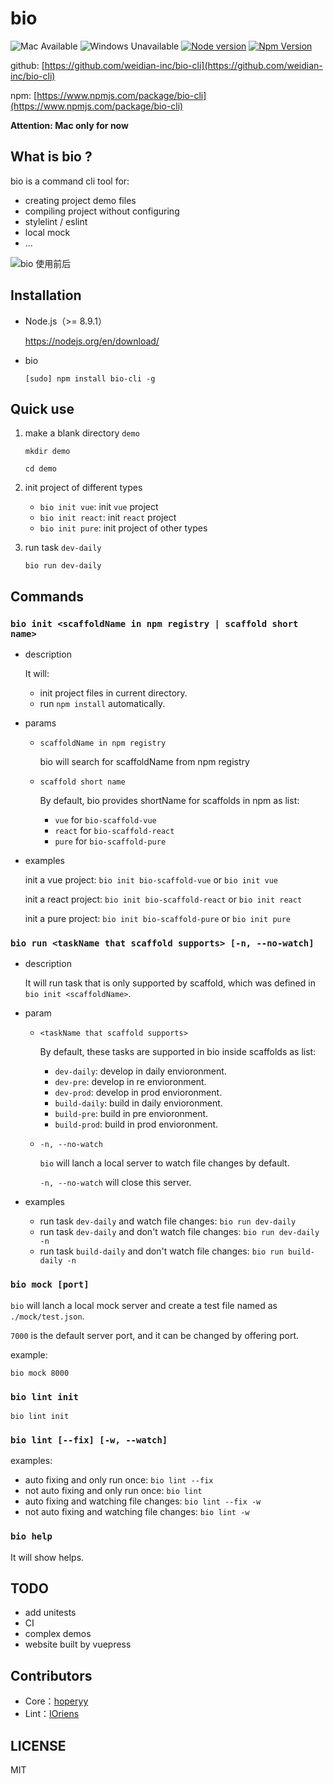 # bio

![Mac Available](https://img.shields.io/badge/Mac-available-brightgreen.svg) ![Windows Unavailable](https://img.shields.io/badge/Windows-unavailable-red.svg) [![Node version](https://img.shields.io/badge/node-%3E%3D%208.9.1-brightgreen.svg)](http://nodejs.org/) [![Npm Version](https://img.shields.io/badge/npm-%3E%3D%205.5.1-brightgreen.svg)](https://www.npmjs.com/)

github: [https://github.com/weidian-inc/bio-cli](https://github.com/weidian-inc/bio-cli)

npm: [https://www.npmjs.com/package/bio-cli](https://www.npmjs.com/package/bio-cli)

**Attention: Mac only for now**

## What is bio ?

bio is a command cli tool for:

+   creating project demo files
+   compiling project without configuring
+   stylelint / eslint
+   local mock
+   ...

![bio 使用前后](https://user-images.githubusercontent.com/5757051/39090832-85175356-461b-11e8-9cd7-7a739165c18f.png)

## Installation

+   Node.js（>= 8.9.1）

    https://nodejs.org/en/download/

+   bio

    ```
    [sudo] npm install bio-cli -g
    ```

## Quick use

1. make a blank directory `demo`

    ```
    mkdir demo

    cd demo
    ```
    
2. init project of different types

    +   `bio init vue`: init `vue` project
    +   `bio init react`: init `react` project
    +   `bio init pure`: init project of other types
    
3. run task `dev-daily`
    
    ```
    bio run dev-daily
    ```

## Commands

### `bio init <scaffoldName in npm registry | scaffold short name>`

+   description

    It will:
    
    +   init project files in current directory.
    +   run `npm install` automatically.

+   params
    +   `scaffoldName in npm registry`

        bio will search for scaffoldName from npm registry

    +   `scaffold short name`

        By default, bio provides shortName for scaffolds in npm as list:

        +   `vue` for `bio-scaffold-vue`
        +   `react` for `bio-scaffold-react`
        +   `pure` for `bio-scaffold-pure`

+   examples

    init a vue project: `bio init bio-scaffold-vue` or `bio init vue`

    init a react project: `bio init bio-scaffold-react` or `bio init react`

    init a pure project: `bio init bio-scaffold-pure` or `bio init pure`

### `bio run <taskName that scaffold supports> [-n, --no-watch]`

+   description

    It will run task that is only supported by scaffold, which was defined in `bio init <scaffoldName>`.

+   param
    +   `<taskName that scaffold supports>`

        By default, these tasks are supported in bio inside scaffolds as list:

        +   `dev-daily`: develop in daily envioronment.
        +   `dev-pre`: develop in re envioronment.
        +   `dev-prod`: develop in prod envioronment.
        +   `build-daily`: build in daily envioronment.
        +   `build-pre`: build in pre envioronment.
        +   `build-prod`: build in prod envioronment.

    +   `-n, --no-watch`

        `bio` will lanch a local server to watch file changes by default.

        `-n, --no-watch` will close this server.

+   examples

    +   run task `dev-daily` and watch file changes: `bio run dev-daily`
    +   run task `dev-daily` and don't watch file changes: `bio run dev-daily -n`
    +   run task `build-daily` and don't watch file changes: `bio run build-daily -n`
    
### `bio mock [port]`

`bio` will lanch a local mock server and create a test file named as `./mock/test.json`.

`7000` is the default server port, and it can be changed by offering port.

example:

```
bio mock 8000
```

### `bio lint init`

```
bio lint init
```

### `bio lint [--fix] [-w, --watch]`

examples:

+   auto fixing and only run once: `bio lint --fix`
+   not auto fixing and only run once: `bio lint`
+   auto fixing and watching file changes: `bio lint --fix -w`
+   not auto fixing and watching file changes: `bio lint -w`

### `bio help`

It will show helps.

## TODO

+   add unitests
+   CI
+   complex demos
+   website built by vuepress

## Contributors

+   Core：[hoperyy](https://github.com/hoperyy)
+   Lint：[IOriens](https://github.com/IOriens)

## LICENSE

MIT
